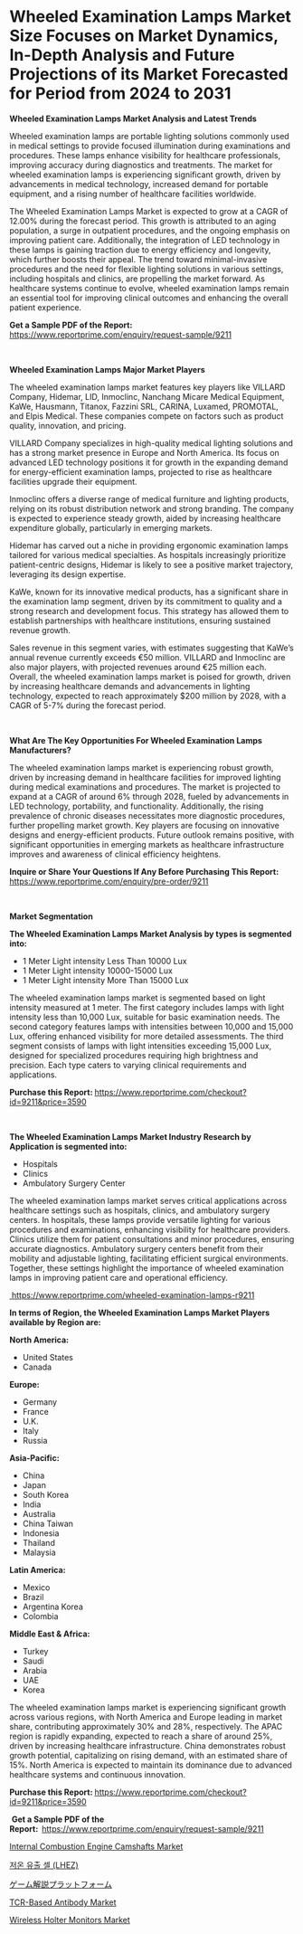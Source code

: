 <p><h1>Wheeled Examination Lamps Market Size Focuses on Market Dynamics, In-Depth Analysis and Future Projections of its Market Forecasted for Period from 2024 to 2031</h1></p><p><strong>Wheeled Examination Lamps Market Analysis and Latest Trends</strong></p>
<p><p>Wheeled examination lamps are portable lighting solutions commonly used in medical settings to provide focused illumination during examinations and procedures. These lamps enhance visibility for healthcare professionals, improving accuracy during diagnostics and treatments. The market for wheeled examination lamps is experiencing significant growth, driven by advancements in medical technology, increased demand for portable equipment, and a rising number of healthcare facilities worldwide.</p><p>The Wheeled Examination Lamps Market is expected to grow at a CAGR of 12.00% during the forecast period. This growth is attributed to an aging population, a surge in outpatient procedures, and the ongoing emphasis on improving patient care. Additionally, the integration of LED technology in these lamps is gaining traction due to energy efficiency and longevity, which further boosts their appeal. The trend toward minimal-invasive procedures and the need for flexible lighting solutions in various settings, including hospitals and clinics, are propelling the market forward. As healthcare systems continue to evolve, wheeled examination lamps remain an essential tool for improving clinical outcomes and enhancing the overall patient experience.</p></p>
<p><strong>Get a Sample PDF of the Report:&nbsp;</strong> <a href="https://www.reportprime.com/enquiry/request-sample/9211">https://www.reportprime.com/enquiry/request-sample/9211</a></p>
<p>&nbsp;</p>
<p><strong>Wheeled Examination Lamps Major Market Players</strong></p>
<p><p>The wheeled examination lamps market features key players like VILLARD Company, Hidemar, LID, Inmoclinc, Nanchang Micare Medical Equipment, KaWe, Hausmann, Titanox, Fazzini SRL, CARINA, Luxamed, PROMOTAL, and Elpis Medical. These companies compete on factors such as product quality, innovation, and pricing.</p><p>VILLARD Company specializes in high-quality medical lighting solutions and has a strong market presence in Europe and North America. Its focus on advanced LED technology positions it for growth in the expanding demand for energy-efficient examination lamps, projected to rise as healthcare facilities upgrade their equipment.</p><p>Inmoclinc offers a diverse range of medical furniture and lighting products, relying on its robust distribution network and strong branding. The company is expected to experience steady growth, aided by increasing healthcare expenditure globally, particularly in emerging markets.</p><p>Hidemar has carved out a niche in providing ergonomic examination lamps tailored for various medical specialties. As hospitals increasingly prioritize patient-centric designs, Hidemar is likely to see a positive market trajectory, leveraging its design expertise.</p><p>KaWe, known for its innovative medical products, has a significant share in the examination lamp segment, driven by its commitment to quality and a strong research and development focus. This strategy has allowed them to establish partnerships with healthcare institutions, ensuring sustained revenue growth.</p><p>Sales revenue in this segment varies, with estimates suggesting that KaWe’s annual revenue currently exceeds €50 million. VILLARD and Inmoclinc are also major players, with projected revenues around €25 million each. Overall, the wheeled examination lamps market is poised for growth, driven by increasing healthcare demands and advancements in lighting technology, expected to reach approximately $200 million by 2028, with a CAGR of 5-7% during the forecast period.</p></p>
<p>&nbsp;</p>
<p><strong>What Are The Key Opportunities For Wheeled Examination Lamps Manufacturers?</strong></p>
<p><p>The wheeled examination lamps market is experiencing robust growth, driven by increasing demand in healthcare facilities for improved lighting during medical examinations and procedures. The market is projected to expand at a CAGR of around 6% through 2028, fueled by advancements in LED technology, portability, and functionality. Additionally, the rising prevalence of chronic diseases necessitates more diagnostic procedures, further propelling market growth. Key players are focusing on innovative designs and energy-efficient products. Future outlook remains positive, with significant opportunities in emerging markets as healthcare infrastructure improves and awareness of clinical efficiency heightens.</p></p>
<p><strong>Inquire or Share Your Questions If Any Before Purchasing This Report:</strong> <a href="https://www.reportprime.com/enquiry/pre-order/9211">https://www.reportprime.com/enquiry/pre-order/9211</a></p>
<p>&nbsp;</p>
<p><strong>Market Segmentation</strong></p>
<p><strong>The Wheeled Examination Lamps Market Analysis by types is segmented into:</strong></p>
<p><ul><li>1 Meter Light intensity Less Than 10000 Lux</li><li>1 Meter Light intensity 10000-15000 Lux</li><li>1 Meter Light intensity More Than 15000 Lux</li></ul></p>
<p><p>The wheeled examination lamps market is segmented based on light intensity measured at 1 meter. The first category includes lamps with light intensity less than 10,000 Lux, suitable for basic examination needs. The second category features lamps with intensities between 10,000 and 15,000 Lux, offering enhanced visibility for more detailed assessments. The third segment consists of lamps with light intensities exceeding 15,000 Lux, designed for specialized procedures requiring high brightness and precision. Each type caters to varying clinical requirements and applications.</p></p>
<p><strong>Purchase this Report:&nbsp;</strong><a href="https://www.reportprime.com/checkout?id=9211&price=3590">https://www.reportprime.com/checkout?id=9211&price=3590</a></p>
<p>&nbsp;</p>
<p><strong>The Wheeled Examination Lamps Market Industry Research by Application is segmented into:</strong></p>
<p><ul><li>Hospitals</li><li>Clinics</li><li>Ambulatory Surgery Center</li></ul></p>
<p><p>The wheeled examination lamps market serves critical applications across healthcare settings such as hospitals, clinics, and ambulatory surgery centers. In hospitals, these lamps provide versatile lighting for various procedures and examinations, enhancing visibility for healthcare providers. Clinics utilize them for patient consultations and minor procedures, ensuring accurate diagnostics. Ambulatory surgery centers benefit from their mobility and adjustable lighting, facilitating efficient surgical environments. Together, these settings highlight the importance of wheeled examination lamps in improving patient care and operational efficiency.</p></p>
<p><a href="https://www.reportprime.com/wheeled-examination-lamps-r9211">&nbsp;https://www.reportprime.com/wheeled-examination-lamps-r9211</a></p>
<p><strong>In terms of Region, the Wheeled Examination Lamps Market Players available by Region are:</strong></p>
<p>
    <p> <strong> North America: </strong>
        <ul>
            <li>United States</li>
            <li>Canada</li>
        </ul>
        </p> 
    <p> <strong> Europe: </strong>
        <ul>
            <li>Germany</li>
            <li>France</li>
            <li>U.K.</li>
            <li>Italy</li>
            <li>Russia</li>
        </ul>
        </p> 
    <p> <strong> Asia-Pacific: </strong>
        <ul>
            <li>China</li>
            <li>Japan</li>
            <li>South Korea</li>
            <li>India</li>
            <li>Australia</li>
            <li>China Taiwan</li>
            <li>Indonesia</li>
            <li>Thailand</li>
            <li>Malaysia</li>
        </ul>
        </p> 
    <p> <strong> Latin America: </strong>
        <ul>
            <li>Mexico</li>
            <li>Brazil</li>
            <li>Argentina Korea</li>
            <li>Colombia</li>
        </ul>
        </p> 
    <p> <strong> Middle East & Africa: </strong>
        <ul>
            <li>Turkey</li>
            <li>Saudi</li>
            <li>Arabia</li>
            <li>UAE</li>
            <li>Korea</li>
        </ul>
    </p>
    </p>
<p><p>The wheeled examination lamps market is experiencing significant growth across various regions, with North America and Europe leading in market share, contributing approximately 30% and 28%, respectively. The APAC region is rapidly expanding, expected to reach a share of around 25%, driven by increasing healthcare infrastructure. China demonstrates robust growth potential, capitalizing on rising demand, with an estimated share of 15%. North America is expected to maintain its dominance due to advanced healthcare systems and continuous innovation.</p></p>
<p><strong>Purchase this Report: </strong><a href="https://www.reportprime.com/checkout?id=9211&price=3590">https://www.reportprime.com/checkout?id=9211&price=3590</a></p>
<p>&nbsp;<strong>Get a Sample PDF of the Report:&nbsp;&nbsp;</strong><a href="https://www.reportprime.com/enquiry/request-sample/9211">https://www.reportprime.com/enquiry/request-sample/9211</a></p>
<p><strong></strong></p>
<p><p><a href="https://issuu.com/reportprime-2/docs/internal-combustion-engine-camshaft_0c681a99f99e53">Internal Combustion Engine Camshafts Market</a></p><p><a href="https://medium.com/@joehodytkiewicz980/%EC%84%B8%EA%B3%84-low-temperature-effusion-cells-lhez-market-%EC%9D%80-2024%EC%97%90%EC%84%9C-2031%EB%A1%9C-%EC%97%B0%ED%8F%89%EA%B7%A0-%EC%A6%9D%EA%B0%80%EC%9C%A8%EC%9D%84-%EB%B3%B4%EC%9D%BC-%EA%B2%83%EC%9C%BC%EB%A1%9C-%EC%98%88%EC%83%81%EB%90%A9%EB%8B%88%EB%8B%A4-4855925e38b5">저온 유출 셀 (LHEZ)</a></p><p><a href="https://medium.com/@qarpaiop35/game-commentary-platform-market-%E3%81%AE%E3%82%B0%E3%83%AD%E3%83%BC%E3%83%90%E3%83%AB%E5%B8%82%E5%A0%B4%E6%A6%82%E8%A6%81%E3%81%AF-%E4%B8%96%E7%95%8C%E3%81%8A%E3%82%88%E3%81%B3%E4%B8%BB%E8%A6%81%E5%B8%82%E5%A0%B4%E3%81%AB%E3%81%8A%E3%81%91%E3%82%8B%E6%A5%AD%E7%95%8C%E3%81%AB%E5%BD%B1%E9%9F%BF%E3%82%92%E4%B8%8E%E3%81%88%E3%82%8B%E4%B8%BB%E8%A6%81%E3%81%AA%E3%83%88%E3%83%AC%E3%83%B3%E3%83%89%E3%81%AB%E3%81%A4%E3%81%84%E3%81%A6-%E7%8B%AC%E8%87%AA%E3%81%AE%E8%A6%96%E7%82%B9%E3%82%92%E6%8F%90%E4%BE%9B%E3%81%97%E3%81%BE%E3%81%99-9b3bf06fa805">ゲーム解説プラットフォーム</a></p><p><a href="https://issuu.com/reportprime-2/docs/tcr-based-antibody-market-size-2030_c4ef859ee330a1">TCR-Based Antibody Market</a></p><p><a href="https://github.com/GRUBBSCHARLES/Market-Research-Report-List-1/blob/main/wireless-holter-monitors-market.md">Wireless Holter Monitors Market</a></p></p>
